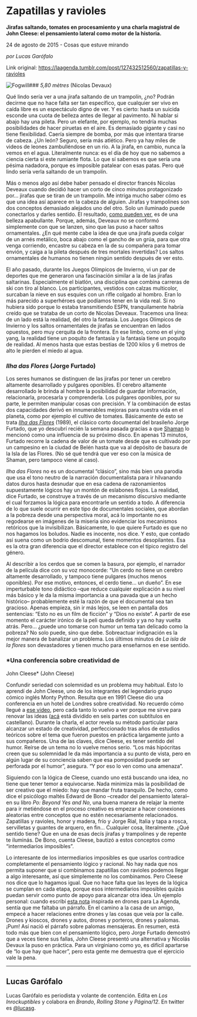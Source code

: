 # Zapatillas y ravioles

**Jirafas saltando, tomates en procesamiento y una charla magistral de John Cleese: el pensamiento lateral como motor de la historia.**

24 de agosto de 2015 - Cosas que estuve mirando

_por Lucas Garófalo_

Link original: https://laagenda.tumblr.com/post/127432512560/zapatillas-y-ravioles

![Fogwill](https://64.media.tumblr.com/0bbd368e1c8b95d22f40fdfb8b5858b5/tumblr_inline_pjzzy3Q5ed1t6q87u_500.png)### *5,80 mètres* (Nicolas Devaux)

Qué lindo sería ver a una jirafa
saltando de un trampolín, ¿no? Podrán decirme que no hace falta
ser tan específico, que cualquier ser vivo en caída libre es un
espectáculo digno de ver. Y es cierto: hasta un suicida esconde una
cuota de belleza antes de llegar al pavimento. Ni hablar si abajo hay
una pileta. Pero un elefante, por ejemplo, no tendría muchas
posibilidades de hacer piruetas en el aire. Es demasiado gigante y
casi no tiene flexibilidad. Caería siempre de bomba, por más que
intentara tirarse de cabeza. ¿Un león? Seguro, sería más
atlético. Pero ya hay miles de videos de leones zambulléndose en un
río. A la jirafa, en cambio, nunca la vemos en el agua. Literalmente
nunca: es el día de hoy que no sabemos a ciencia cierta si este
rumiante flota. Lo que sí sabemos es que sería una pésima
nadadora, porque es imposible patalear con esas patas. Pero qué
lindo sería verla saltando de un trampolín. 


Más o menos algo así debe haber
pensado el director francés Nicolas Deveaux cuando decidió hacer un
corto de cinco minutos protagonizado por… jirafas que se tiran de
un trampolín. Me intriga mucho saber cómo es que una idea así
aparece en la cabeza de alguien. Jirafas y trampolines son dos
conceptos demasiado alejados uno del otro. Solo un iluminado puede
conectarlos y darles sentido. El resultado, [como
pueden ver](https://www.youtube.com/watch?v=Hb-UfidZqo0), es de una belleza apabullante. Porque,
además, Deveaux no se conformó simplemente con que se lanzen, sino
que las puso a hacer saltos ornamentales. ¿En qué mente cabe la
idea de que una jirafa pueda colgar de un arnés metálico, boca
abajo como el gancho de un grúa, para que otra venga corriendo,
encastre su cabeza en la de su compañera para tomar envión, y caiga
a la pileta después de tres mortales invertidas? Los saltos
ornamentales de humanos no tienen ningún sentido después de ver
esto.  


  
El año pasado, durante los Juegos
Olímpicos de Invierno, vi un par de deportes que me generaron una
fascinación similar a la de las jirafas saltarinas. Especialmente el
biatlón, una disciplina que combina carreras de ski con tiro al
blanco. Los participantes, vestidos con calzas multicolor, surcaban
la nieve en sus esquíes con un rifle colgado al hombro. Eran lo más
parecido a superhéroes que podíamos tener en la vida real. Si no
hubiera sido porque lo estaba transmitiendo ESPN, tranquilamente
habría creído que se trataba de un corto de Nicolas Deveaux.
Tracemos una línea: de un lado está la realidad, del otro la
fantasía. Los Juegos Olímpicos de Invierno y los saltos
ornamentales de jirafas se encuentran en lados opuestos, pero muy
cerquita de la frontera. En ese limbo, como en el ying yang, la
realidad tiene un poquito de fantasía y la fantasía tiene un
poquito de realidad. Al menos hasta que estas bestias de 1200 kilos y
6 metros de alto le pierden el miedo al agua.  


### *Ilha das Flores* (Jorge Furtado)

Los seres humanos se distinguen de las
jirafas por tener un cerebro altamente desarrollado y pulgares
oponibles. El cerebro altamente desarrollado le brinda al hombre la
posibilidad de guardar información, relacionarla, procesarla y
comprenderla. Los pulgares oponibles, por su parte, le permiten
manipular cosas con precisión. Y la combinación de estas dos
capacidades derivó en innumerables mejoras para nuestra vida en el
planeta, como por ejemplo el cultivo de tomates. Básicamente de esto
se trata [*Ilha
das Flores*](https://www.youtube.com/watch?v=3iv9l3Q1NW0) (1989), el clásico corto documental
del brasileño Jorge Furtado, que yo descubrí recién la semana
pasada gracias a que [Shaman](https://discosdeshaman.bandcamp.com)
lo mencionó como una influencia de su próximo disco. En apenas 13
minutos, Furtado recorre la cadena de valor de un tomate desde que es
cultivado por un campesino en la ciudad de Belén hasta que va al
depósito de basura de la Isla de las Flores. (No sé qué tendrá
que ver eso con la música de Shaman, pero tampoco viene al caso).  


  
*Ilha das Flores* no es un
documental “clásico”, sino más bien una parodia que usa el tono
neutro de la narración documentalista para ir hilvanando datos duros
hasta desnudar que en esa cadena de razonamientos supuestamente
lógicos hay un montón de eslabones flojos. La realidad, dice
Furtado, se construye a través de un mecanismo discursivo mediante
el cual forzamos la lógica para encontrarle un sentido a todo. A
diferencia de lo que suele ocurrir en este tipo de documentales
sociales, que abordan a la pobreza desde una perspectiva moral, acá
lo importante no es regodearse en imágenes de la miseria sino
evidenciar los mecanismos retóricos que la invisibilizan.
Básicamente, lo que quiere Furtado es que no nos hagamos los
boludos. Nadie es inocente, nos dice. Y esto, que contado así suena
como un bodrio descomunal, tiene momentos desopilantes. Esa es la
otra gran diferencia que el director establece con el típico
registro del género.  


Al describir a los cerdos que se comen
la basura, por ejemplo, el narrador de la película dice con su voz
monocorde: “Un cerdo no tiene un cerebro altamente desarrollado, y
tampoco tiene pulgares (muchos menos oponibles). Por ese motivo,
entonces, el cerdo tiene… un dueño”. En ese imperturbable tono
didáctico –que reduce cualquier explicación a su nivel más básico
y le da la misma importancia a una pavada que a un hecho histórico–
probablemente esté la razón de que el documental sea tan gracioso.
Apenas empieza, sin ir más lejos, se leen en pantalla dos
sentencias: “Esto no es un film de ficción” y “Dios no
existe”. A partir de ese momento el carácter irónico de la peli
queda definido y ya no hay vuelta atrás. Pero… ¿puede uno tomarse
con humor un tema tan delicado como la pobreza? No solo puede, sino
que debe. Sobreactuar indignación es la mejor manera de banalizar un
problema. Los últimos minutos de *La isla de la flores* son
devastadores y tienen mucho para enseñarnos en ese sentido.  


### *Una conferencia sobre creatividad de
John Cleese* (John Cleese)

Confundir seriedad con solemnidad es un
problema muy habitual. Esto lo aprendí de John Cleese, uno de los
integrantes del legendario grupo cómico inglés Monty Python.
Resulta que en 1991 Cleese dio una conferencia en un hotel de Londres
sobre creatividad. No recuerdo cómo llegué a [ese
video](https://www.youtube.com/watch?v=Qby0ed4aVpo), pero cada tanto lo vuelvo a ver porque me sirve
para renovar las ideas ([acá](http://profesor3punto0.blogspot.com.ar/2013/01/la-creatividad-segun-john-cleese.html)
está dividido en seis partes con subtítulos en castellano). Durante
la charla, el actor revela su método particular para alcanzar un
estado de creatividad, perfeccionado tras años de estudios teóricos
sobre el tema que fueron puestos en práctica largamente junto a sus
compañeros. Una de las claves, dice Cleese, es tener sentido del
humor. Reírse de un tema no lo vuelve menos serio. “Los más
hipócritas creen que su solemnidad le da más importancia a su punto
de vista, pero en algún lugar de su conciencia saben que esa
pomposidad puede ser perforada por el humor”, asegura. “Y por eso
lo ven como una amenaza”.  


  
Siguiendo con la lógica de Cleese,
cuando uno está buscando una idea, no tiene que tener temor a
equivocarse. Nada minimiza más la posibilidad de ser creativo que el
miedo: hay que mandar fruta tranquilo. De hecho, como dice el
psicólogo maltés Edward de Bono –creador del pensamiento lateral–
en su libro *Po: Beyond Yes and No*, una buena manera de relajar
la mente para ir metiéndose en el proceso creativo es empezar a
hacer conexiones aleatorias entre conceptos que no estén
necesariamente relacionados. Zapatillas y ravioles, honor y madera,
frío y Jorge Rial, Italia y tapa a rosca, servilletas y guantes de
arquero, en fin… Cualquier cosa, literalmente. ¿Qué sentido
tiene? Que en una de esas decís jirafas y trampolines y de repente
te iluminás. De Bono, cuenta Cleese, bautizó a estos conceptos como
“intermediarios imposibles”.

Lo interesante de los intermediarios
imposibles es que usarlos contradice completamente el pensamiento
lógico y racional. No hay nada que nos permita suponer que si
combinamos zapatillas con ravioles podemos llegar a algo interesante,
así que simplemente no los combinamos. Pero Cleese nos dice que lo
hagamos igual. Que no hace falta que las leyes de la lógica se
cumplan en cada etapa, porque esos intermediarios imposibles quizás
puedan servir como punto de apoyo para alcanzar otra idea. Un ejemplo
personal: cuando escribí [esta
nota](http://laagenda.buenosaires.gob.ar/post/120748091945/el-futuro-ya-no-es-lo-que-era) inspirada en drones para La Agenda, sentía que
me faltaba un párrafo. En el camino a la casa de un amigo, empecé a
hacer relaciones entre drones y las cosas que veía por la calle.
Drones y kioscos, drones y autos, drones y porteros, drones y
palomas. ¡Pum! Así nació el párrafo sobre palomas mensajeras. En
resumen, está todo más que bien con el pensamiento lógico, pero
Jorge Furtado demostró que a veces tiene sus fallas, John Cleese
presentó una alternativa y Nicolás Devaux la puso en práctica.
Para un virginiano como yo, es difícil apartarse de “lo que hay
que hacer”, pero esta gente me demuestra que el ejercicio vale la
pena.

  




---

 Lucas Garófalo
---------------

 Lucas Garófalo es periodista y volante de contención. Edita en *Los Inrockuptibles* y colabora en *Brando*, *Rolling Stone* y *Página/12*. En twitter es [@lucasg](https://twitter.com/lucasg). 

